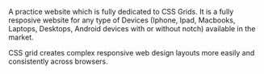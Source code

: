 A practice website which is fully dedicated to CSS Grids. It is a fully resposive website for any type of Devices (Iphone, Ipad, Macbooks, Laptops, Desktops, Android devices with or without notch) available in the market.

CSS grid creates complex responsive web design layouts more easily and consistently across browsers.
